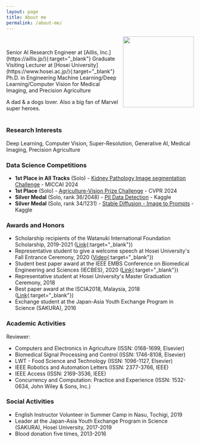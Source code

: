 ```yaml
---
layout: page
title: About me
permalink: /about-me/
---
```

<img align="right" src="{{ site.baseurl }}/images/quan_profile.png" width="190"/>
<br/><br/>
Senior AI Research Engineer at [Aillis, Inc.](https://aillis.jp/){:target="_blank"}  
Graduate Visiting Lecturer at [Hosei University](https://www.hosei.ac.jp/){:target="_blank"}  
Ph.D. in Engineering  
Machine Learning/Deep Learning/Computer Vision for Medical Imaging, and Precision Agriculture  

A dad & a dogs lover. Also a big fan of Marvel super heroes.
<br/><br/>

### Research Interests

Deep Learning, Computer Vision, Super-Resolution, Generative AI, Medical Imaging, Precision Agriculture

### Data Science Competitions
- **1st Place in All Tracks** (Solo) - [Kidney Pathology Image segmentation Challenge](https://sites.google.com/view/kpis2024/) - MICCAI 2024
- **1st Place** (Solo) - [Agriculture-Vision Prize Challenge](https://www.agriculture-vision.com/agriculture-vision-2024/prize-challenge-2024) - CVPR 2024
- **Silver Medal** (Solo, rank 36/2048) - [PII Data Detection](https://www.kaggle.com/competitions/pii-detection-removal-from-educational-data) - Kaggle
- **Silver Medal** (Solo, rank 34/1231) - [Stable Diffusion - Image to Prompts](https://www.kaggle.com/competitions/stable-diffusion-image-to-prompts) - Kaggle

### Awards and Honors

- Scholarship recipients of the Watanuki International Foundation Scholarship, 2019-2021 ([Link](http://wisf.sakura.ne.jp/){:target="_blank"})
- Representative student to give a welcome speech at Hosei University's Fall Entrance Ceremony, 2020 ([Video](https://youtu.be/bxnbH1GMwYQ?t=1334){:target="_blank"})
- Student best paper award at the IEEE EMBS Conference on Biomedical Engineering and Sciences (IECBES), 2020 ([Link](https://iist.hosei.ac.jp/2021/04/03/iist-student-quan-huu-cap-won-student-the-best-paper-award/){:target="_blank"})
- Representative student at Hosei University's Master Graduation Ceremony, 2018
- Best paper award at the ISCIA2018, Malaysia, 2018 ([Link](https://www.hosei.ac.jp/gs/NEWS/topics/jusho/180802/?auth=9abbb458a78210eb174f4bdd385bcf54){:target="_blank"})
- Exchange student at the Japan-Asia Youth Exchange Program in Science (SAKURA), 2016

### Academic Activities

Reviewer:
- Computers and Electronics in Agriculture (ISSN: 0168-1699, Elsevier)
- Biomedical Signal Processing and Control (ISSN: 1746-8108, Elsevier)
- LWT - Food Science and Technology (ISSN: 1096-1127, Elsevier)
- IEEE Robotics and Automation Letters (ISSN: 2377-3766, IEEE)
- IEEE Access (ISSN: 2169-3536, IEEE)
- Concurrency and Computation: Practice and Experience (ISSN: 1532-0634, John Wiley & Sons, Inc.)

### Social Activities

- English Instructor Volunteer in Summer Camp in Nasu, Tochigi, 2019
- Leader at the Japan-Asia Youth Exchange Program in Science (SAKURA), Hosei University, 2017-2019
- Blood donation five times, 2013-2016
